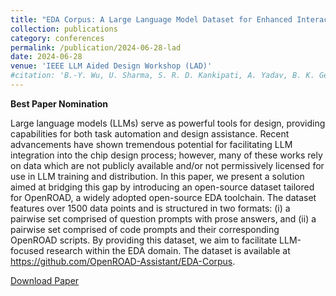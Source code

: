 ```yaml
---
title: "EDA Corpus: A Large Language Model Dataset for Enhanced Interaction with OpenROAD"
collection: publications
category: conferences
permalink: /publication/2024-06-28-lad
date: 2024-06-28
venue: 'IEEE LLM Aided Design Workshop (LAD)'
#citation: 'B.-Y. Wu, U. Sharma, S. R. D. Kankipati, A. Yadav, B. K. George, S. R. Guntupalli, A. Rovinski, and V. A. Chhabria, “EDA Corpus: A Large Language Model Dataset for Enhanced Interaction with OpenROAD“, Proc. LAD, 2024.'
---
```


**Best Paper Nomination**

Large language models (LLMs) serve as powerful tools for design, providing capabilities for both task automation and design assistance. Recent advancements have shown tremendous potential for facilitating LLM integration into the chip design process; however, many of these works rely on data which are not publicly available and/or not permissively licensed for use in LLM training and distribution. In this paper, we present a solution aimed at bridging this gap by introducing an open-source dataset tailored for OpenROAD, a widely adopted open-source EDA toolchain. The dataset features over 1500 data points and is structured in two formats: (i) a pairwise set comprised of question prompts with prose answers, and (ii) a pairwise set comprised of code prompts and their corresponding OpenROAD scripts. By providing this dataset, we aim to facilitate LLM-focused research within the EDA domain. The dataset is available at https://github.com/OpenROAD-Assistant/EDA-Corpus.

[Download Paper](https://ieeexplore.ieee.org/document/10691774)